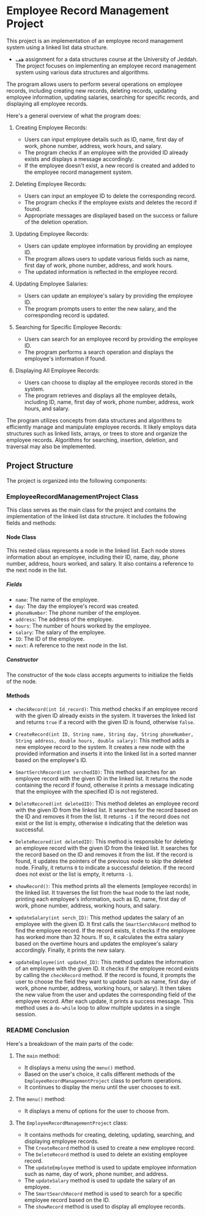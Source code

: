 # Employee Record Management Project

This project is an implementation of an employee record management system using a linked list data structure. 
- هف assignment for a data structures course at the University of Jeddah. The project focuses on implementing an employee record management system using various data structures and algorithms.

The program allows users to perform several operations on employee records, including creating new records, deleting records, updating employee information, updating salaries, searching for specific records, and displaying all employee records.

Here's a general overview of what the program does:

1. Creating Employee Records:
   - Users can input employee details such as ID, name, first day of work, phone number, address, work hours, and salary.
   - The program checks if an employee with the provided ID already exists and displays a message accordingly.
   - If the employee doesn't exist, a new record is created and added to the employee record management system.

2. Deleting Employee Records:
   - Users can input an employee ID to delete the corresponding record.
   - The program checks if the employee exists and deletes the record if found.
   - Appropriate messages are displayed based on the success or failure of the deletion operation.

3. Updating Employee Records:
   - Users can update employee information by providing an employee ID.
   - The program allows users to update various fields such as name, first day of work, phone number, address, and work hours.
   - The updated information is reflected in the employee record.

4. Updating Employee Salaries:
   - Users can update an employee's salary by providing the employee ID.
   - The program prompts users to enter the new salary, and the corresponding record is updated.

5. Searching for Specific Employee Records:
   - Users can search for an employee record by providing the employee ID.
   - The program performs a search operation and displays the employee's information if found.

6. Displaying All Employee Records:
   - Users can choose to display all the employee records stored in the system.
   - The program retrieves and displays all the employee details, including ID, name, first day of work, phone number, address, work hours, and salary.

The program utilizes concepts from data structures and algorithms to efficiently manage and manipulate employee records. It likely employs data structures such as linked lists, arrays, or trees to store and organize the employee records. Algorithms for searching, insertion, deletion, and traversal may also be implemented.



## Project Structure
The project is organized into the following components:

### EmployeeRecordManagementProject Class
This class serves as the main class for the project and contains the implementation of the linked list data structure. It includes the following fields and methods:

#### Node Class

This nested class represents a node in the linked list. Each node stores information about an employee, including their ID, name, day, phone number, address, hours worked, and salary. It also contains a reference to the next node in the list.

##### Fields
- `name`: The name of the employee.
- `day`: The day the employee's record was created.
- `phoneNumber`: The phone number of the employee.
- `address`: The address of the employee.
- `hours`: The number of hours worked by the employee.
- `salary`: The salary of the employee.
- `ID`: The ID of the employee.
- `next`: A reference to the next node in the list.

##### Constructor
The constructor of the `Node` class accepts arguments to initialize the fields of the node.

#### Methods
- `checkRecord(int Id_record)`: This method checks if an employee record with the given ID already exists in the system. It traverses the linked list and returns `true` if a record with the given ID is found, otherwise `false`.

- `CreateRecord(int ID, String name, String day, String phoneNumber, String address, double hours, double salary)`: This method adds a new employee record to the system. It creates a new node with the provided information and inserts it into the linked list in a sorted manner based on the employee's ID.

- `SmartSerchRecord(int serchedID)`: This method searches for an employee record with the given ID in the linked list. It returns the node containing the record if found, otherwise it prints a message indicating that the employee with the specified ID is not registered.

- `DeleteRecored(int deletedID)`: This method deletes an employee record with the given ID from the linked list. It searches for the record based on the ID and removes it from the list. It returns `-1` if the record does not exist or the list is empty, otherwise `0` indicating that the deletion was successful.

- `DeleteRecored(int deletedID)`: This method is responsible for deleting an employee record with the given ID from the linked list. It searches for the record based on the ID and removes it from the list. If the record is found, it updates the pointers of the previous node to skip the deleted node. Finally, it returns `0` to indicate a successful deletion. If the record does not exist or the list is empty, it returns `-1`.

- `showRecord()`: This method prints all the elements (employee records) in the linked list. It traverses the list from the `head` node to the last node, printing each employee's information, such as ID, name, first day of work, phone number, address, working hours, and salary.

- `updateSalary(int serch_ID)`: This method updates the salary of an employee with the given ID. It first calls the `SmartSerchRecord` method to find the employee record. If the record exists, it checks if the employee has worked more than 32 hours. If so, it calculates the extra salary based on the overtime hours and updates the employee's salary accordingly. Finally, it prints the new salary.

- `updateEmployee(int updated_ID)`: This method updates the information of an employee with the given ID. It checks if the employee record exists by calling the `checkRecord` method. If the record is found, it prompts the user to choose the field they want to update (such as name, first day of work, phone number, address, working hours, or salary). It then takes the new value from the user and updates the corresponding field of the employee record. After each update, it prints a success message. This method uses a `do-while` loop to allow multiple updates in a single session.


### README Conclusion
Here's a breakdown of the main parts of the code:

1. The `main` method:
   - It displays a menu using the `menu()` method.
   - Based on the user's choice, it calls different methods of the `EmployeeRecordManagementProject` class to perform operations.
   - It continues to display the menu until the user chooses to exit.

2. The `menu()` method:
   - It displays a menu of options for the user to choose from.

3. The `EmployeeRecordManagementProject` class:
   - It contains methods for creating, deleting, updating, searching, and displaying employee records.
   - The `CreateRecord` method is used to create a new employee record.
   - The `DeleteRecord` method is used to delete an existing employee record.
   - The `updateEmployee` method is used to update employee information such as name, day of work, phone number, and address.
   - The `updateSalary` method is used to update the salary of an employee.
   - The `SmartSearchRecord` method is used to search for a specific employee record based on the ID.
   - The `showRecord` method is used to display all employee records.
